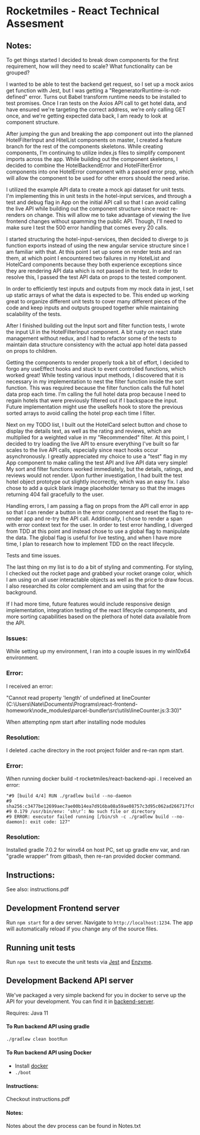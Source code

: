 # Rocketmiles - React Technical Assesment

## Notes:

To get things started I decided to break down components for the first requirement, how will they need to scale? What functionality can be grouped? 

I wanted to be able to test the backend get request, so I set up a mock axios get function with Jest, but I was getting a "RegeneratorRuntime-is-not-defined" error. Turns out Babel transform runtime needs to be installed to test promises.
Once I ran tests on the Axios API call to get hotel data, and have ensured we're targeting the correct address, we're only calling GET once, and we're getting expected data back, I am ready to look at component structure.

After jumping the gun and breaking the app component out into the planned HotelFilterInput and HitelList components on master, I created a feature branch for the rest of the components skeletons. While creating components, I'm continuing to utilize index.js files to simplify component imports across the app. While building out the component skeletons, I decided to combine the HotelBackendError and HotelFilterError components into one HotelError component with a passed error prop, which will allow the component to be used for other errors should the need arise.

I utilized the example API data to create a mock api dataset for unit tests. I'm implementing this in unit tests in the hotel-input services, and through a test and debug flag in App on the initial API call so that I can avoid calling the live API while building out the component structure since react re-renders on change. This will allow me to take advantage of viewing the live frontend changes without spamming the public API. Though, I'll need to make sure I test the 500 error handling that comes every 20 calls.

I started structuring the hotel-input-services, then decided to diverge to js function exports instead of using the new angular service structure since I am familiar with that. At this point I set up some on render tests and ran them, at which point I encountered two failures in my HotelList and HotelCard components because they both experience exceptions since they are rendering API data which is not passed in the test. In order to resolve this, I passed the test API data on props to the tested component.

In order to efficiently test inputs and outputs from my mock data in jest, I set up static arrays of what the data is expected to be. This ended up working great to organize different unit tests to cover many different pieces of the code and keep inputs and outputs grouped together while maintaining scalability of the tests.

After I finished building out the Input sort and filter function tests, I wrote the input UI in the HotelFilterInput component. A bit rusty on react state management without redux, and I had to refactor some of the tests to maintain data structure consistency with the actual app hotel data passed on props to children.

Getting the components to render properly took a bit of effort, I decided to forgo any useEffect hooks and stuck to event controlled functions, which worked great! While testing various input methods, I discovered that it is necessary in my implementation to nest the filter function inside the sort function. This was required because the filter function calls the full hotel data prop each time. I'm calling the full hotel data prop because I need to regain hotels that were previously filtered out if I backspace the input. Future implementation might use the useRefs hook to store the previous sorted arrays to avoid calling the hotel prop each time I filter.

Next on my TODO list, I built out the HotelCard select button and chose to display the details text, as well as the rating and reviews, which are multiplied for a weighted value in my "Recommended" filter. At this point, I decided
to try loading the live API to ensure everything I've built so far scales to the live API calls, especially since react hooks occur asynchronously. I greatly appreciated my choice to use a "test" flag in my App component to make calling the test API and live API data very simple! My sort and filter functions worked immediately, but the details, ratings, and reviews would not render. Upon further investigation, I had built the test hotel object prototype out slightly incorrectly, which was an easy fix. I also chose to add a quick blank image placeholder ternary so that the images returning 404 fail gracefully to the user.

Handling errors, I am passing a flag on props from the API call error in app so that I can render a button in the error component and reset the flag to re-render app and re-try the API call. Additionally, I chose to render a span with error context text for the user. In order to test error handling, I diverged from TDD at this point and instead chose to use a global flag to manipulate the data. The global flag is useful for live testing, and when I have more time, I plan to research how to implement TDD on the react lifecycle.

Tests and time issues.

The last thing on my list is to do a bit of styling and commenting. For styling, I checked out the rocket page and grabbed your rocket orange color, which I am using on all user interactable objects as well as the price to draw focus. I also researched its color complement and am using that for the 
background.

If I had more time, future features would include responsive design implementation, integration testing of the react lifecycle components, and more sorting capabilities based on the plethora of hotel data available from the API.

### Issues:
While setting up my environment, I ran into a couple issues in my win10x64 environment.

### Error:
I received an error: 

"Cannot read property 'length' of undefined
 at lineCounter (C:\Users\Nate\Documents\Programs\react-frontend-homework\node_modules\parcel-bundler\src\utils\lineCounter.js:3:30)" 

When attempting npm start after installing node modules

### Resolution: 
I deleted .cache directory in the root project folder and re-ran npm start.

### Error:
When running docker build -t rocketmiles/react-backend-api . I received an error:
```
"#9 [build 4/4] RUN ./gradlew build --no-daemon
#9 sha256:c3477be12699aec7ae00b14ea7d916ba08a59ae08757c3d95c062ad266717fc6
#9 0.179 /usr/bin/env: ‘sh\r’: No such file or directory
#9 ERROR: executor failed running [/bin/sh -c ./gradlew build --no-daemon]: exit code: 127"
```

### Resolution:

Installed gradle 7.0.2 for winx64 on host PC, set up gradle env var, and ran "gradle wrapper" from gitbash, then re-ran provided docker command.


## Instructions: 
See also: instructions.pdf

## Development Frontend server

Run `npm start` for a dev server. Navigate to `http://localhost:1234`. The app will automatically reload if you change any of the source files.

## Running unit tests

Run `npm test` to execute the unit tests via [Jest](https://jestjs.io/) and [Enzyme](https://airbnb.io/enzyme/).

## Development Backend API server

We've packaged a very simple backend for you in docker to serve up the API for your development. You can find it in [backend-server](./backend-server).

Requires:
Java 11

#### To Run backend API using gradle
```bash
./gradlew clean bootRun
```

####  To Run backend API using Docker
- Install [docker](https://docs.docker.com/docker-for-mac/install/)
- `./boot`

#### Instructions: 
Checkout instructions.pdf

#### Notes: 
Notes about the dev process can be found in Notes.txt